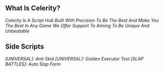 ## What Is Celerity?
*Celerity Is A Script Hub Built With Precision To Be The Best And Make You The Best In Any Game We Offer Support To Aiming To Be Unique And Unbeatable*

## Side Scripts
*[UNIVERSAL]: Anti Skid*
*[UNIVERSAL]: Golden Executor Test*
*[SLAP BATTLES]: Auto Slap Farm*
